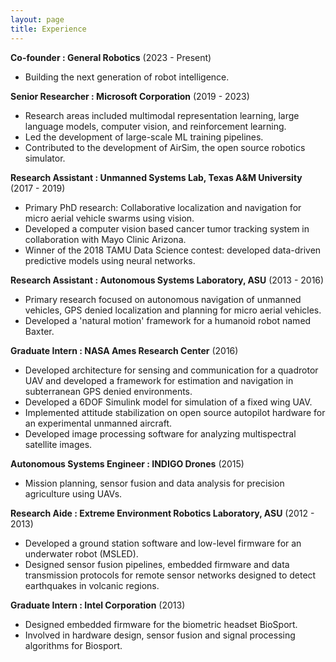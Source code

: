 ```yaml
---
layout: page
title: Experience
---
```


**Co-founder : General Robotics** (2023 - Present)
- Building the next generation of robot intelligence.

**Senior Researcher : Microsoft Corporation** (2019 - 2023)
- Research areas included multimodal representation learning, large language models, computer vision, and reinforcement learning.
- Led the development of large-scale ML training pipelines. 
- Contributed to the development of AirSim, the open source robotics simulator.

**Research Assistant : Unmanned Systems Lab, Texas A&M University** (2017 - 2019)
- Primary PhD research: Collaborative localization and navigation for micro aerial vehicle swarms using vision.
- Developed a computer vision based cancer tumor tracking system in collaboration with Mayo Clinic Arizona.
- Winner of the 2018 TAMU Data Science contest: developed data-driven predictive models using neural networks.

**Research Assistant : Autonomous Systems Laboratory, ASU** (2013 - 2016)
- Primary research focused on autonomous navigation of unmanned vehicles, GPS denied localization and planning for micro aerial vehicles.
- Developed a 'natural motion' framework for a humanoid robot named Baxter.

**Graduate Intern : NASA Ames Research Center** (2016)
- Developed architecture for sensing and communication for a quadrotor UAV and developed a framework for estimation and navigation in subterranean GPS denied environments.
- Developed a 6DOF Simulink model for simulation of a fixed wing UAV.
- Implemented attitude stabilization on open source autopilot hardware for an experimental unmanned aircraft. 
- Developed image processing software for analyzing multispectral satellite images.

**Autonomous Systems Engineer : INDIGO Drones** (2015)
- Mission planning, sensor fusion and data analysis for precision agriculture using UAVs. 

**Research Aide : Extreme Environment Robotics Laboratory, ASU** (2012 - 2013)
- Developed a ground station software and low-level firmware for an underwater robot (MSLED).
- Designed sensor fusion pipelines, embedded firmware and data transmission protocols for remote sensor networks designed to detect earthquakes in volcanic regions.

**Graduate Intern : Intel Corporation** (2013)
- Designed embedded firmware for the biometric headset BioSport.
- Involved in hardware design, sensor fusion and signal processing algorithms for Biosport.

